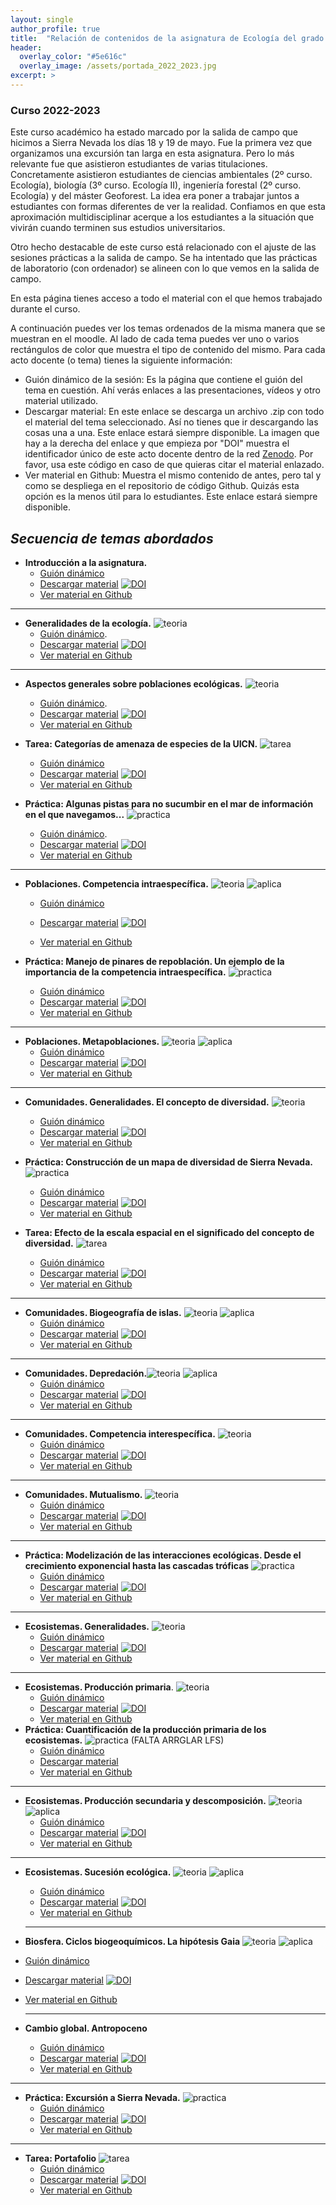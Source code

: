 ```yaml
---
layout: single
author_profile: true
title:  "Relación de contenidos de la asignatura de Ecología del grado de ciencias Ambienales en la UCO (2022 - 2023)"
header:
  overlay_color: "#5e616c"
  overlay_image: /assets/portada_2022_2023.jpg
excerpt: >
---
```


### Curso 2022-2023

Este curso académico ha estado marcado por la salida de campo que hicimos a Sierra Nevada los días 18 y 19 de mayo. Fue la primera vez que organizamos una excursión tan larga en esta asignatura. Pero lo más relevante fue que asistieron estudiantes de varias titulaciones. Concretamente asistieron estudiantes de ciencias ambientales (2º curso. Ecología), biología (3º curso. Ecología II), ingeniería forestal (2º curso. Ecología) y del máster Geoforest. La idea era poner a trabajar juntos a estudiantes con formas diferentes de ver la realidad. Confiamos en que esta aproximación multidisciplinar acerque a los estudiantes a la situación que vivirán cuando terminen sus estudios universitarios. 

Otro hecho destacable de este curso está relacionado con el ajuste de las sesiones prácticas a la salida de campo. Se ha intentado que las prácticas de laboratorio (con ordenador) se alineen con lo que vemos en la salida de campo. 

En esta página tienes acceso a todo el material con el que hemos trabajado durante el curso. 

A continuación puedes ver los temas ordenados de la misma manera que se muestran en el moodle. Al lado de cada tema puedes ver uno o varios rectángulos de color que muestra el tipo de contenido del mismo. Para cada acto docente (o tema) tienes la siguiente información:

- Guión dinámico de la sesión: Es la página que contiene el guión del tema en cuestión. Ahí verás enlaces a las presentaciones, vídeos y otro material utilizado.  
- Descargar material: En este enlace se descarga un archivo .zip con todo el material del tema seleccionado. Así no tienes que ir descargando las cosas una a una. Este enlace estará siempre disponible. La imagen que hay a la derecha del enlace y que empieza por "DOI" muestra el identificador único de este acto docente dentro de la red [Zenodo](https://zenodo.org/). Por favor, usa este código en caso de que quieras citar el material enlazado.
- Ver material en Github: Muestra el mismo contenido de antes, pero tal y como se despliega en el repositorio de código Github. Quizás esta opción es la menos útil para lo estudiantes. Este enlace estará siempre disponible.

## *Secuencia de temas abordados* 

- **Introducción a la asignatura.** 
  - [Guión dinámico](https://rawcdn.githack.com/aprendiendo-cosas/Te_intro_asignatura_ecologia_ccaa/2022___2023/guion_introduccion_asignatura.html)
  - [Descargar material](https://zenodo.org/record/7671245/files/aprendiendo-cosas/Te_intro_asignatura_ecologia_ccaa-2022___2023.zip?download=1) [![DOI](https://zenodo.org/badge/DOI/10.5281/zenodo.7671245.svg)](https://doi.org/10.5281/zenodo.7671245)
  - [Ver material en Github](https://github.com/aprendiendo-cosas/Te_intro_asignatura_ecologia_ccaa/tree/2022___2023) 

------

- **Generalidades de la ecología.**  ![teoria](/assets/teoria.png) 
  - [Guión dinámico](https://rawcdn.githack.com/aprendiendo-cosas/Te_generalidades_ecologia_ccaa/2022_2023/guion_generalidades_ecologia.html). 
  - [Descargar material](https://zenodo.org/record/7671491/files/aprendiendo-cosas/Te_generalidades_ecologia_ccaa-2022_2023.zip?download=1) [![DOI](https://zenodo.org/badge/DOI/10.5281/zenodo.7671491.svg)](https://doi.org/10.5281/zenodo.7671491)
  - [Ver material en Github](https://github.com/aprendiendo-cosas/Te_generalidades_ecologia_ccaa/tree/2022_2023)

------

- **Aspectos generales sobre poblaciones ecológicas.** ![teoria](/assets/teoria.png) 
  - [Guión dinámico](https://rawcdn.githack.com/aprendiendo-cosas/Te_poblaciones_ecologia_ccaa/2022_2023/guion_poblaciones_general.html). 
  - [Descargar material](https://zenodo.org/record/7690525/files/aprendiendo-cosas/Te_poblaciones_ecologia_ccaa-2022_2023.zip?download=1) [![DOI](https://zenodo.org/badge/DOI/10.5281/zenodo.7690525.svg)](https://doi.org/10.5281/zenodo.7690525)
  - [Ver material en Github](https://github.com/aprendiendo-cosas/Te_poblaciones_ecologia_ccaa/tree/2022_2023)
- **Tarea: Categorías de amenaza de especies de la UICN.** ![tarea](/assets/tarea.png) 
  - [Guión dinámico](https://rawcdn.githack.com/aprendiendo-cosas/A_sp_amenazadas_ecologia_ccaa/2022_2023/guion_actividad_UICN.html)
  - [Descargar material](https://zenodo.org/record/7689023/files/aprendiendo-cosas/A_sp_amenazadas_ecologia_ccaa-2022_2023.zip?download=1) [![DOI](https://zenodo.org/badge/DOI/10.5281/zenodo.7689023.svg)](https://doi.org/10.5281/zenodo.7689023)
  - [Ver material en Github](https://github.com/aprendiendo-cosas/A_sp_amenazadas_ecologia_ccaa/tree/2022_2023)

 

- **Práctica: Algunas pistas para no sucumbir en el mar de información en el que navegamos...** ![practica](/assets/practica.png) 
  - [Guión dinámico](https://rawcdn.githack.com/aprendiendo-cosas/P_biblio_ecologia_ccaa/2022_2023/guion_practica_biblio.html). 
  - [Descargar material](https://zenodo.org/record/8043705/files/aprendiendo-cosas/P_biblio_ecologia_ccaa-2022_2023.zip?download=1) [![DOI](https://zenodo.org/badge/DOI/10.5281/zenodo.8043705.svg)](https://doi.org/10.5281/zenodo.8043705)
  - [Ver material en Github](https://github.com/aprendiendo-cosas/P_biblio_ecologia_ccaa/tree/2022_2023)

------

- **Poblaciones. Competencia intraespecífica.** ![teoria](/assets/teoria.png) ![aplica](/assets/aplicacion.png)

  - [Guión dinámico](https://rawcdn.githack.com/aprendiendo-cosas/Te_poblaciones_comp_intra_ecologia_ccaa/2022-2023/guion_competencia_intraespecifica.html) 

  - [Descargar material](https://zenodo.org/record/7702113/files/aprendiendo-cosas/Te_poblaciones_comp_intra_ecologia_ccaa-2022-2023.zip?download=1) [![DOI](https://zenodo.org/badge/DOI/10.5281/zenodo.7702113.svg)](https://doi.org/10.5281/zenodo.7702113)

  - [Ver material en Github](https://github.com/aprendiendo-cosas/Te_poblaciones_comp_intra_ecologia_ccaa/tree/2022-2023)

     

- **Práctica: Manejo de pinares de repoblación. Un ejemplo de la importancia de la competencia intraespecífica.** ![practica](/assets/practica.png) 

  - [Guión dinámico](https://rawcdn.githack.com/aprendiendo-cosas/P_comp_intra_ecologia_CCAA/2022-2023/guion_competencia_intraespecifica_pinares.html) 
  - [Descargar material](https://zenodo.org/record/7754035/files/aprendiendo-cosas/P_comp_intra_ecologia_CCAA-2022-2023.zip?download=1) [![DOI](https://zenodo.org/badge/DOI/10.5281/zenodo.7754035.svg)](https://doi.org/10.5281/zenodo.7754035)
  - [Ver material en Github](https://github.com/aprendiendo-cosas/P_comp_intra_ecologia_CCAA/tree/2022-2023) 

------

- **Poblaciones. Metapoblaciones.** ![teoria](/assets/teoria.png) ![aplica](/assets/aplicacion.png)
  - [Guión dinámico](https://rawcdn.githack.com/aprendiendo-cosas/Te_metapoblaciones_ecologia_ccaa/2022-2023/guion_metapoblaciones.html)
  - [Descargar material](https://zenodo.org/record/7713555/files/aprendiendo-cosas/Te_metapoblaciones_ecologia_ccaa-2022-2023.zip?download=1) [![DOI](https://zenodo.org/badge/DOI/10.5281/zenodo.7713555.svg)](https://doi.org/10.5281/zenodo.7713555)
  - [Ver material en Github](https://github.com/aprendiendo-cosas/Te_metapoblaciones_ecologia_ccaa/tree/2022-2023)

------

- **Comunidades. Generalidades. El concepto de diversidad.** ![teoria](/assets/teoria.png)
  - [Guión dinámico](https://rawcdn.githack.com/aprendiendo-cosas/Te_comunidades_diversidad_ecologia_ccaa/2022-2023/guion_comunidades_diversidad.html)
  - [Descargar material](https://zenodo.org/record/7754027/files/aprendiendo-cosas/Te_comunidades_diversidad_ecologia_ccaa-2022-2023.zip?download=1) [![DOI](https://zenodo.org/badge/DOI/10.5281/zenodo.7754027.svg)](https://doi.org/10.5281/zenodo.7754027)
  - [Ver material en Github](https://github.com/aprendiendo-cosas/Te_comunidades_diversidad_ecologia_ccaa/tree/2022-2023)

- **Práctica: Construcción de un mapa de diversidad de Sierra Nevada.** ![practica](/assets/practica.png) 
  - [Guión dinámico](https://rawcdn.githack.com/aprendiendo-cosas/P_shannon_ecologia_ccaa/2022_2023/guion_practica_mapa_biodiversidad.html)
  - [Descargar material](https://zenodo.org/record/7813783/files/aprendiendo-cosas/P_shannon_ecologia_ccaa-2022_2023.zip?download=1) [![DOI](https://zenodo.org/badge/DOI/10.5281/zenodo.7813783.svg)](https://doi.org/10.5281/zenodo.7813783)
  - [Ver material en Github](https://github.com/aprendiendo-cosas/P_shannon_ecologia_ccaa/tree/2022_2023)
- **Tarea: Efecto de la escala espacial en el significado del concepto de diversidad.** ![tarea](/assets/tarea.png) 
  - [Guión dinámico](https://rawcdn.githack.com/aprendiendo-cosas/A_escalas_shannon_Andalucia_ecologia_ccaa/2022-2023/guion_actividad_escalas_biodiversidad.html)
  - [Descargar material](https://zenodo.org/record/7786915/files/aprendiendo-cosas/A_escalas_shannon_Andalucia_ecologia_ccaa-2022-2023.zip?download=1) [![DOI](https://zenodo.org/badge/DOI/10.5281/zenodo.7786915.svg)](https://doi.org/10.5281/zenodo.7786915)
  - [Ver material en Github](https://github.com/aprendiendo-cosas/A_escalas_shannon_Andalucia_ecologia_ccaa/tree/2022-2023)

------

- **Comunidades. Biogeografía de islas.** ![teoria](/assets/teoria.png) ![aplica](/assets/aplicacion.png)
  - [Guión dinámico](https://rawcdn.githack.com/aprendiendo-cosas/Te_comunidades_biogeo_islas_ecologia_ccaa/2022-2023/guion_comunidades_biogeografia_islas.html)
  - [Descargar material](https://zenodo.org/record/7838176/files/aprendiendo-cosas/Te_comunidades_biogeo_islas_ecologia_ccaa-2022-2023.zip?download=1) [![DOI](https://zenodo.org/badge/DOI/10.5281/zenodo.7838176.svg)](https://doi.org/10.5281/zenodo.7838176)
  - [Ver material en Github](https://github.com/aprendiendo-cosas/Te_comunidades_biogeo_islas_ecologia_ccaa/tree/2022-2023)

------

- **Comunidades. Depredación.**![teoria](/assets/teoria.png) ![aplica](/assets/aplicacion.png)
  - [Guión dinámico](https://rawcdn.githack.com/aprendiendo-cosas/Te_depredacion_ecologia_ccaa/2022-2023/guion_depredacion.html)
  - [Descargar material](https://zenodo.org/record/7831941/files/aprendiendo-cosas/Te_depredacion_ecologia_ccaa-2022-2023.zip?download=1) [![DOI](https://zenodo.org/badge/DOI/10.5281/zenodo.7831941.svg)](https://doi.org/10.5281/zenodo.7831941)
  - [Ver material en Github](https://github.com/aprendiendo-cosas/Te_depredacion_ecologia_ccaa/tree/2022-2023)

------

- **Comunidades. Competencia interespecífica.** ![teoria](/assets/teoria.png) 
  - [Guión dinámico](https://rawcdn.githack.com/aprendiendo-cosas/Te_comp_inter_ecologia_ccaa/2022__2023/guion_competencia_interespecifica.html)
  - [Descargar material](https://zenodo.org/record/7871723/files/aprendiendo-cosas/Te_comp_inter_ecologia_ccaa-2022__2023.zip?download=1) [![DOI](https://zenodo.org/badge/DOI/10.5281/zenodo.7871723.svg)](https://doi.org/10.5281/zenodo.7871723)
  - [Ver material en Github](https://github.com/aprendiendo-cosas/Te_comp_inter_ecologia_ccaa/tree/2022__2023)

------

- **Comunidades. Mutualismo.** ![teoria](/assets/teoria.png) 
  - [Guión dinámico](https://rawcdn.githack.com/aprendiendo-cosas/Te_mutualismo_ecologia_ccaa/2021-2022/guion_mutualismo.html)
  - [Descargar material](https://zenodo.org/record/6540394/files/aprendiendo-cosas/Te_mutualismo_ecologia_ccaa-2021-2022.zip?download=1) [![DOI](https://zenodo.org/badge/DOI/10.5281/zenodo.6540394.svg)](https://doi.org/10.5281/zenodo.6540394)  
  - [Ver material en Github](https://github.com/aprendiendo-cosas/Te_mutualismo_ecologia_ccaa/tree/2021-2022)

------

- **Práctica: Modelización de las interacciones ecológicas. Desde el crecimiento exponencial hasta las cascadas tróficas**  ![practica](/assets/practica.png) 
  - [Guión dinámico](https://rawcdn.githack.com/aprendiendo-cosas/P_modelizacion_interacciones_ecologia_ccaa/2022-2023/guion_practica_modelizacion.html)
  - [Descargar material](https://zenodo.org/record/7871759/files/aprendiendo-cosas/P_modelizacion_interacciones_ecologia_ccaa-2022-2023.zip?download=1) [![DOI](https://zenodo.org/badge/DOI/10.5281/zenodo.7871759.svg)](https://doi.org/10.5281/zenodo.7871759)
  - [Ver material en Github](https://github.com/aprendiendo-cosas/P_modelizacion_interacciones_ecologia_ccaa/tree/2022-2023)

------

- **Ecosistemas. Generalidades.** ![teoria](/assets/teoria.png) 
  - [Guión dinámico](https://rawcdn.githack.com/aprendiendo-cosas/Te_ecosistemas_ecologia_ccaa/2021-2022/guion_ecosistemas.html)
  - [Descargar material](https://zenodo.org/record/6540440/files/aprendiendo-cosas/Te_ecosistemas_ecologia_ccaa-2021-2022.zip?download=1) [![DOI](https://zenodo.org/badge/DOI/10.5281/zenodo.6540440.svg)](https://doi.org/10.5281/zenodo.6540440)
  - [Ver material en Github](https://github.com/aprendiendo-cosas/Te_ecosistemas_ecologia_ccaa/tree/2021-2022)

------

- **Ecosistemas. Producción primaria**. ![teoria](/assets/teoria.png) 
  - [Guión dinámico](https://rawcdn.githack.com/aprendiendo-cosas/Te_ecosistemas_prod_primaria_ecologia_ccaa/2021-2022/guion_produccion_primaria.html)
  - [Descargar material](https://zenodo.org/record/6543445/files/aprendiendo-cosas/Te_ecosistemas_prod_primaria_ecologia_ccaa-2021-2022.zip?download=1) [![DOI](https://zenodo.org/badge/DOI/10.5281/zenodo.6543445.svg)](https://doi.org/10.5281/zenodo.6543445)
  - [Ver material en Github](https://github.com/aprendiendo-cosas/Te_ecosistemas_prod_primaria_ecologia_ccaa/tree/2021-2022)
- **Práctica: Cuantificación de la producción primaria de los ecosistemas.**  ![practica](/assets/practica.png) (FALTA ARRGLAR LFS)
  - [Guión dinámico](https://rawcdn.githack.com/aprendiendo-cosas/P_NDVI_ecologia_ccaa/2022_2023/guion_ndvi.html)
  - [Descargar material](https://github.com/aprendiendo-cosas/P_NDVI_ecologia_ccaa/archive/refs/tags/2022_2023.zip)
  - [Ver material en Github](https://github.com/aprendiendo-cosas/P_NDVI_ecologia_ccaa/tree/2022_2023)

------

- **Ecosistemas. Producción secundaria y descomposición.**  ![teoria](/assets/teoria.png) ![aplica](/assets/aplicacion.png)
  - [Guión dinámico](https://rawcdn.githack.com/aprendiendo-cosas/Te_ecosistemas_prod_sec_descomp_ecologia_ccaa/2021-2022/guion_prod_secundaria_descomposicion.html)
  - [Descargar material](https://zenodo.org/record/6634407/files/aprendiendo-cosas/Te_ecosistemas_prod_sec_descomp_ecologia_ccaa-2021-2022.zip?download=1) [![DOI](https://zenodo.org/badge/DOI/10.5281/zenodo.6634407.svg)](https://doi.org/10.5281/zenodo.6634407)
  - [Ver material en Github](https://github.com/aprendiendo-cosas/Te_ecosistemas_prod_sec_descomp_ecologia_ccaa/tree/2021-2022)

------

- **Ecosistemas. Sucesión ecológica.** ![teoria](/assets/teoria.png) ![aplica](/assets/aplicacion.png)

  - [Guión dinámico](https://rawcdn.githack.com/aprendiendo-cosas/Te_ecosistemas_sucesion_ecologia_ccaa/2021-2022/guion_sucesion.html)
  - [Descargar material](https://zenodo.org/record/6634345/files/aprendiendo-cosas/Te_ecosistemas_sucesion_ecologia_ccaa-2021-2022.zip?download=1) [![DOI](https://zenodo.org/badge/DOI/10.5281/zenodo.6634345.svg)](https://doi.org/10.5281/zenodo.6634345)
  - [Ver material en Github](https://github.com/aprendiendo-cosas/Te_ecosistemas_sucesion_ecologia_ccaa/tree/2021-2022)

  ------

- **Biosfera. Ciclos biogeoquímicos. La hipótesis Gaia** ![teoria](/assets/teoria.png) ![aplica](/assets/aplicacion.png)

- [Guión dinámico](https://rawcdn.githack.com/aprendiendo-cosas/Te_ciclos_biogeo_ecologia_ccaa/2021--2022/guion_ciclos_biogeoquimicos.html)

- [Descargar material](https://zenodo.org/record/6634365/files/aprendiendo-cosas/Te_ciclos_biogeo_ecologia_ccaa-2021--2022.zip?download=1) [![DOI](https://zenodo.org/badge/DOI/10.5281/zenodo.6634365.svg)](https://doi.org/10.5281/zenodo.6634365)

- [Ver material en Github](https://github.com/aprendiendo-cosas/Te_ciclos_biogeo_ecologia_ccaa/tree/2021--2022)

  ------

 

- **Cambio global. Antropoceno**
  - [Guión dinámico](https://rawcdn.githack.com/aprendiendo-cosas/Te_cambio_global_ecologia_ccaa/2021-2022/guion_cambio_global.html)
  - [Descargar material](https://zenodo.org/record/6634374/files/aprendiendo-cosas/Te_cambio_global_ecologia_ccaa-2021-2022.zip?download=1) [![DOI](https://zenodo.org/badge/DOI/10.5281/zenodo.6634374.svg)](https://doi.org/10.5281/zenodo.6634374)
  - [Ver material en Github](https://github.com/aprendiendo-cosas/Te_cambio_global_ecologia_ccaa/tree/2021-2022)

------

- **Práctica: Excursión a Sierra Nevada.**  ![practica](/assets/practica.png) 
  - [Guión dinámico](https://rawcdn.githack.com/aprendiendo-cosas/C_sierra_nevada_ecologia_ccaa/2022-2023/guion_salida_sierra_nevada.html)
  - [Descargar material](https://zenodo.org/records/10679979/files/aprendiendo-cosas/C_sierra_nevada_ecologia_ccaa-2022-2023.zip?download=1) [![DOI](https://zenodo.org/badge/DOI/10.5281/zenodo.10679979.svg)](https://doi.org/10.5281/zenodo.10679979)
  - [Ver material en Github](https://github.com/aprendiendo-cosas/C_sierra_nevada_ecologia_ccaa/tree/2022-2023)

------

- **Tarea: Portafolio**  ![tarea](/assets/tarea.png) 
  - [Guión dinámico](https://rawcdn.githack.com/aprendiendo-cosas/T_portafolio_ecologia_ccaa/2022-2023/guion_portafolio.html)
  - [Descargar material](https://zenodo.org/record/7764988/files/aprendiendo-cosas/T_portafolio_ecologia_ccaa-2022-2023.zip?download=1) [![DOI](https://zenodo.org/badge/DOI/10.5281/zenodo.7764988.svg)](https://doi.org/10.5281/zenodo.7764988)
  - [Ver material en Github](https://github.com/aprendiendo-cosas/T_portafolio_ecologia_ccaa/tree/2022-2023)